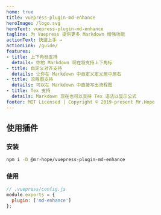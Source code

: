 ```yaml
---
home: true
title: vuepress-plugin-md-enhance
heroImage: /logo.svg
heroText: vuepress-plugin-md-enhance
tagline: 为 Vuepress 提供更多 Markdown 增强功能
actionText: 快速上手 →
actionLink: /guide/
features:
- title: 上下角标支持
  details: 你的 Markdown 现在将支持上下角标
- title: 自定义对齐支持
  details: 让你在 Markdown 中自定义定义居中居右
- title: 流程图支持
  details: 可以在 Markdown 中直接写出流程图
- title: Tex 支持
  details: Markdown 现在也可以支持 Tex 语法以显示公式
footer: MIT Licensed | Copyright © 2019-present Mr.Hope
---
```


## 使用插件

### 安装

```bash
npm i -D @mr-hope/vuepress-plugin-md-enhance
```

### 使用

```js
// .vuepress/config.js
module.exports = {
  plugin: ['md-enhance']
};
```
